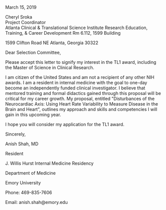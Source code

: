 March 15, 2019

Cheryl Sroka\
Project Coordinator\
Atlanta Clinical & Translational Science Institute Research Education,
Training, & Career Development Rm 6.112, 1599 Building

1599 Clifton Road NE Atlanta, Georgia 30322

Dear Selection Committee,

Please accept this letter to signify my interest in the TL1 award,
including the Master of Science in Clinical Research.

I am citizen of the United States and am not a recipient of any other
NIH awards. I am a resident in internal medicine with the goal to
one-day become an independently funded clinical investigator. I believe
that mentored training and formal didactics gained through this proposal
will be critical for my career growth. My proposal, entitled
"Disturbances of the Neurocardiac Axis: Using Heart Rate Variability to
Measure Disease in the Brain and Heart", outlines my approach and skills
and competencies I will gain in this upcoming year.

I hope you will consider my application for the TL1 award.

Sincerely,

Anish Shah, MD

Resident

J. Willis Hurst Internal Medicine Residency

Department of Medicine

Emory University

Phone: 469-835-7606

Email: anish.shah\@emory.edu
